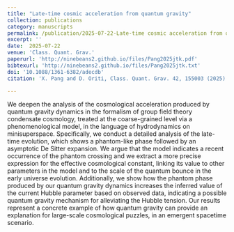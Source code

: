 ```yaml
---  
title: "Late-time cosmic acceleration from quantum gravity"
collection: publications
category: manuscripts
permalink: /publication/2025-07-22-Late-time cosmic acceleration from quantum gravity
excerpt: ''
date:  2025-07-22
venue: 'Class. Quant. Grav.'
paperurl: 'http://ninebeans2.github.io/files/Pang2025jtk.pdf'
bibtexurl: 'http://ninebeans2.github.io/files/Pang2025jtk.txt'
doi: '10.1088/1361-6382/adecdb'
citation: 'X. Pang and D. Oriti, Class. Quant. Grav. 42, 155003 (2025).'

---  
```


We deepen the analysis of the cosmological acceleration produced by quantum gravity dynamics in the formalism of group field theory condensate cosmology, treated at the coarse-grained level via a phenomenological model, in the language of hydrodynamics on minisuperspace. Specifically, we conduct a detailed analysis of the late-time evolution, which shows a phantom-like phase followed by an asymptotic De Sitter expansion. We argue that the model indicates a recent occurrence of the phantom crossing and we extract a more precise expression for the effective cosmological constant, linking its value to other parameters in the model and to the scale of the quantum bounce in the early universe evolution. Additionally, we show how the phantom phase produced by our quantum gravity dynamics increases the inferred value of the current Hubble parameter based on observed data, indicating a possible quantum gravity mechanism for alleviating the Hubble tension. Our results represent a concrete example of how quantum gravity can provide an explanation for large-scale cosmological puzzles, in an emergent spacetime scenario.

